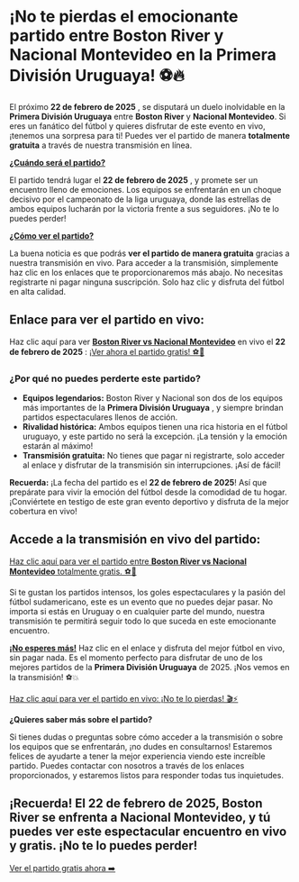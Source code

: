 # ¡No te pierdas el emocionante partido entre Boston River y Nacional Montevideo en la Primera División Uruguaya! ⚽🔥

El próximo **22 de febrero de 2025** , se disputará un duelo inolvidable en la **Primera División Uruguaya** entre **Boston River** y **Nacional Montevideo**. Si eres un fanático del fútbol y quieres disfrutar de este evento en vivo, ¡tenemos una sorpresa para ti! Puedes ver el partido de manera **totalmente gratuita** a través de nuestra transmisión en línea.

**<u>¿Cuándo será el partido?</u>**

El partido tendrá lugar el **22 de febrero de 2025** , y promete ser un encuentro lleno de emociones. Los equipos se enfrentarán en un choque decisivo por el campeonato de la liga uruguaya, donde las estrellas de ambos equipos lucharán por la victoria frente a sus seguidores. ¡No te lo puedes perder!

**<u>¿Cómo ver el partido?</u>**

La buena noticia es que podrás **ver el partido de manera gratuita** gracias a nuestra transmisión en vivo. Para acceder a la transmisión, simplemente haz clic en los enlaces que te proporcionaremos más abajo. No necesitas registrarte ni pagar ninguna suscripción. Solo haz clic y disfruta del fútbol en alta calidad.

## Enlace para ver el partido en vivo: 

Haz clic aquí para ver **<u>Boston River vs Nacional Montevideo</u>** en vivo el **22 de febrero de 2025** : [¡Ver ahora el partido gratis! ⚽🎥](https://tinyurl.com/livestreamfreeo?st=Boston+River+vs+Nacional+Montevideo&si=gh)

### ¿Por qué no puedes perderte este partido?

- **Equipos legendarios:** Boston River y Nacional son dos de los equipos más importantes de la **Primera División Uruguaya** , y siempre brindan partidos espectaculares llenos de acción.
- **Rivalidad histórica:** Ambos equipos tienen una rica historia en el fútbol uruguayo, y este partido no será la excepción. ¡La tensión y la emoción estarán al máximo!
- **Transmisión gratuita:** No tienes que pagar ni registrarte, solo acceder al enlace y disfrutar de la transmisión sin interrupciones. ¡Así de fácil!

**Recuerda:** ¡La fecha del partido es el **22 de febrero de 2025**! Así que prepárate para vivir la emoción del fútbol desde la comodidad de tu hogar. ¡Conviértete en testigo de este gran evento deportivo y disfruta de la mejor cobertura en vivo!

## Accede a la transmisión en vivo del partido: 

[Haz clic aquí para ver el partido entre **Boston River vs Nacional Montevideo** totalmente gratis. ⚽🎉](https://tinyurl.com/livestreamfreeo?st=Boston+River+vs+Nacional+Montevideo&si=gh)

Si te gustan los partidos intensos, los goles espectaculares y la pasión del fútbol sudamericano, este es un evento que no puedes dejar pasar. No importa si estás en Uruguay o en cualquier parte del mundo, nuestra transmisión te permitirá seguir todo lo que suceda en este emocionante encuentro.

**<u>¡No esperes más!</u>** Haz clic en el enlace y disfruta del mejor fútbol en vivo, sin pagar nada. Es el momento perfecto para disfrutar de uno de los mejores partidos de la **Primera División Uruguaya** de 2025. ¡Nos vemos en la transmisión! ⚽💥

[Haz clic aquí para ver el partido en vivo: ¡No te lo pierdas! 🎬⚡](https://tinyurl.com/livestreamfreeo?st=Boston+River+vs+Nacional+Montevideo&si=gh)

**¿Quieres saber más sobre el partido?**

Si tienes dudas o preguntas sobre cómo acceder a la transmisión o sobre los equipos que se enfrentarán, ¡no dudes en consultarnos! Estaremos felices de ayudarte a tener la mejor experiencia viendo este increíble partido. Puedes contactar con nosotros a través de los enlaces proporcionados, y estaremos listos para responder todas tus inquietudes.

## **¡Recuerda! El 22 de febrero de 2025, Boston River se enfrenta a Nacional Montevideo, y tú puedes ver este espectacular encuentro en vivo y gratis. ¡No te lo puedes perder!**

[Ver el partido gratis ahora ➡️](https://tinyurl.com/livestreamfreeo?st=Boston+River+vs+Nacional+Montevideo&si=gh)
